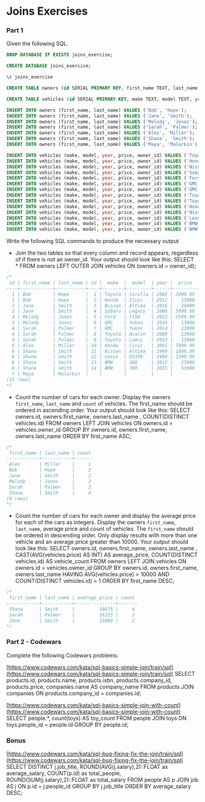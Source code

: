 # Joins Exercises

### Part 1

Given the following SQL.

```sql
DROP DATABASE IF EXISTS joins_exercise;

CREATE DATABASE joins_exercise;

\c joins_exercise

CREATE TABLE owners (id SERIAL PRIMARY KEY, first_name TEXT, last_name TEXT);

CREATE TABLE vehicles (id SERIAL PRIMARY KEY, make TEXT, model TEXT, year INTEGER, price REAL, owner_id INTEGER REFERENCES owners (id));

INSERT INTO owners (first_name, last_name) VALUES ('Bob', 'Hope');
INSERT INTO owners (first_name, last_name) VALUES ('Jane', 'Smith');
INSERT INTO owners (first_name, last_name) VALUES ('Melody', 'Jones');
INSERT INTO owners (first_name, last_name) VALUES ('Sarah', 'Palmer');
INSERT INTO owners (first_name, last_name) VALUES ('Alex', 'Miller');
INSERT INTO owners (first_name, last_name) VALUES ('Shana', 'Smith');
INSERT INTO owners (first_name, last_name) VALUES ('Maya', 'Malarkin');

INSERT INTO vehicles (make, model, year, price, owner_id) VALUES ('Toyota', 'Corolla', 2002, 2999.99, 1);
INSERT INTO vehicles (make, model, year, price, owner_id) VALUES ('Honda', 'Civic', 2012, 12999.99, 1);
INSERT INTO vehicles (make, model, year, price, owner_id) VALUES ('Nissan', 'Altima', 2016, 23999.99, 2);
INSERT INTO vehicles (make, model, year, price, owner_id) VALUES ('Subaru', 'Legacy', 2006, 5999.99, 2);
INSERT INTO vehicles (make, model, year, price, owner_id) VALUES ('Ford', 'F150', 2012, 2599.99, 3);
INSERT INTO vehicles (make, model, year, price, owner_id) VALUES ('GMC', 'Yukon', 2016, 12999.99, 3);
INSERT INTO vehicles (make, model, year, price, owner_id) VALUES ('GMC', 'Yukon', 2014, 22999.99, 4);
INSERT INTO vehicles (make, model, year, price, owner_id) VALUES ('Toyota', 'Avalon', 2009, 12999.99, 4);
INSERT INTO vehicles (make, model, year, price, owner_id) VALUES ('Toyota', 'Camry', 2013, 12999.99, 4);
INSERT INTO vehicles (make, model, year, price, owner_id) VALUES ('Honda', 'Civic', 2001, 7999.99, 5);
INSERT INTO vehicles (make, model, year, price, owner_id) VALUES ('Nissan', 'Altima', 1999, 1899.99, 6);
INSERT INTO vehicles (make, model, year, price, owner_id) VALUES ('Lexus', 'ES350', 1998, 1599.99, 6);
INSERT INTO vehicles (make, model, year, price, owner_id) VALUES ('BMW', '300', 2012, 22999.99, 6);
INSERT INTO vehicles (make, model, year, price, owner_id) VALUES ('BMW', '700', 2015, 52999.99, 6);
```

Write the following SQL commands to produce the necessary output

- Join the two tables so that every column and record appears, regardless of if there is not an owner_id. Your output should look like this:
SELECT * FROM owners LEFT OUTER JOIN vehicles ON (owners.id = owner_id);

```sql
/*
 id | first_name | last_name | id |  make  |  model  | year |  price  | owner_id
----+------------+-----------+----+--------+---------+------+---------+----------
  1 | Bob        | Hope      |  1 | Toyota | Corolla | 2002 | 2999.99 |        1
  1 | Bob        | Hope      |  2 | Honda  | Civic   | 2012 |   13000 |        1
  2 | Jane       | Smith     |  3 | Nissan | Altima  | 2016 |   24000 |        2
  2 | Jane       | Smith     |  4 | Subaru | Legacy  | 2006 | 5999.99 |        2
  3 | Melody     | Jones     |  5 | Ford   | F150    | 2012 | 2599.99 |        3
  3 | Melody     | Jones     |  6 | GMC    | Yukon   | 2016 |   13000 |        3
  4 | Sarah      | Palmer    |  7 | GMC    | Yukon   | 2014 |   23000 |        4
  4 | Sarah      | Palmer    |  8 | Toyota | Avalon  | 2009 |   13000 |        4
  4 | Sarah      | Palmer    |  9 | Toyota | Camry   | 2013 |   13000 |        4
  5 | Alex       | Miller    | 10 | Honda  | Civic   | 2001 | 7999.99 |        5
  6 | Shana      | Smith     | 11 | Nissan | Altima  | 1999 | 1899.99 |        6
  6 | Shana      | Smith     | 12 | Lexus  | ES350   | 1998 | 1599.99 |        6
  6 | Shana      | Smith     | 13 | BMW    | 300     | 2012 |   23000 |        6
  6 | Shana      | Smith     | 14 | BMW    | 700     | 2015 |   53000 |        6
  7 | Maya       | Malarkin  |    |        |         |      |         |         
(15 rows)
*/
```

- Count the number of cars for each owner. Display the owners `first_name`, `last_name` and `count` of vehicles. The first_name should be ordered in ascending order. Your output should look like this:
SELECT owners.id, owners.first_name, owners.last_name , COUNT(DISTINCT vehicles.id) FROM owners LEFT JOIN vehicles ON owners.id = vehicles.owner_id GROUP BY owners.id, owners.first_name, owners.last_name ORDER BY first_name ASC;

```sql
/*
 first_name | last_name | count 
------------+-----------+-------
 Alex       | Miller    |     1
 Bob        | Hope      |     2
 Jane       | Smith     |     2
 Melody     | Jones     |     2
 Sarah      | Palmer    |     3
 Shana      | Smith     |     4
(6 rows)
*/
```

- Count the number of cars for each owner and display the average price for each of the cars as integers. Display the owners `first_name`, `last_name`, average price and count of vehicles. The `first_name` should be ordered in descending order. Only display results with more than one vehicle and an average price greater than 10000. Your output should look like this:
SELECT owners.id, owners.first_name, owners.last_name , CAST(AVG(vehicles.price) AS INT) AS average_price, COUNT(DISTINCT vehicles.id) AS vehicle_count FROM owners LEFT JOIN vehicles ON owners.id = vehicles.owner_id GROUP BY owners.id, owners.first_name, owners.last_name HAVING AVG(vehicles.price) > 10000 AND COUNT(DISTINCT vehicles.id) > 1 ORDER BY first_name DESC;

```sql
/*
 first_name | last_name | average_price | count 
------------+-----------+---------------+-------
 Shana      | Smith     |         19875 |     4
 Sarah      | Palmer    |         16333 |     3
 Jane       | Smith     |         15000 |     2
*/
```

### Part 2 - Codewars

Complete the following Codewars problems:

[https://www.codewars.com/kata/sql-basics-simple-join/train/sql](https://www.codewars.com/kata/sql-basics-simple-join/train/sql)
SELECT products.id, products.name, products.isbn, products.company_id, products.price, companies.name AS company_name FROM products JOIN companies ON products.company_id = companies.id;


[https://www.codewars.com/kata/sql-basics-simple-join-with-count](https://www.codewars.com/kata/sql-basics-simple-join-with-count)
SELECT people.*, count(toys) AS toy_count FROM people JOIN toys ON toys.people_id = people.id GROUP BY people.id;

### Bonus

[https://www.codewars.com/kata/sql-bug-fixing-fix-the-join/train/sql](https://www.codewars.com/kata/sql-bug-fixing-fix-the-join/train/sql)
SELECT DISTINCT j.job_title, ROUND(AVG(j.salary),2)::FLOAT as average_salary, COUNT(p.id) as total_people, ROUND(SUM(j.salary),2)::FLOAT as total_salary FROM people AS p JOIN job AS j ON p.id = j.people_id GROUP BY j.job_title ORDER BY average_salary DESC;
